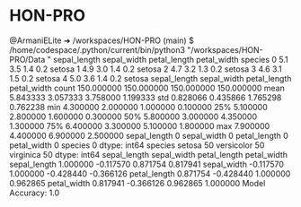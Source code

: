 # HON-PRO
@ArmaniELite ➜ /workspaces/HON-PRO (main) $ /home/codespace/.python/current/bin/python3 "/workspaces/HON-PRO/Data "
   sepal_length  sepal_width  petal_length  petal_width species
0           5.1          3.5           1.4          0.2  setosa
1           4.9          3.0           1.4          0.2  setosa
2           4.7          3.2           1.3          0.2  setosa
3           4.6          3.1           1.5          0.2  setosa
4           5.0          3.6           1.4          0.2  setosa
       sepal_length  sepal_width  petal_length  petal_width
count    150.000000   150.000000    150.000000   150.000000
mean       5.843333     3.057333      3.758000     1.199333
std        0.828066     0.435866      1.765298     0.762238
min        4.300000     2.000000      1.000000     0.100000
25%        5.100000     2.800000      1.600000     0.300000
50%        5.800000     3.000000      4.350000     1.300000
75%        6.400000     3.300000      5.100000     1.800000
max        7.900000     4.400000      6.900000     2.500000
sepal_length    0
sepal_width     0
petal_length    0
petal_width     0
species         0
dtype: int64
species
setosa        50
versicolor    50
virginica     50
dtype: int64
              sepal_length  sepal_width  petal_length  petal_width
sepal_length      1.000000    -0.117570      0.871754     0.817941
sepal_width      -0.117570     1.000000     -0.428440    -0.366126
petal_length      0.871754    -0.428440      1.000000     0.962865
petal_width       0.817941    -0.366126      0.962865     1.000000
Model Accuracy:  1.0
